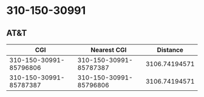 # 310-150-30991
## AT&T


| CGI | Nearest CGI | Distance |
|-----|-------------|----------|
| 310-150-30991-85796806 | 310-150-30991-85787387 | 3106.74194571 |
| 310-150-30991-85787387 | 310-150-30991-85796806 | 3106.74194571 |

